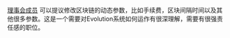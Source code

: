 [理事会成员](introduction/committee) 可以提议修改区块链的动态参数，比如手续费，区块间隔时间以及其他很多参数。这是一个需要对Evolution系统如何运作有很深理解，需要有很强责任感的职位。